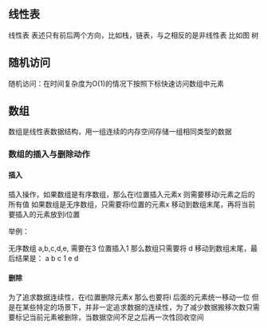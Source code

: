 ## 线性表
线性表 表述只有前后两个方向，比如栈，链表，与之相反的是非线性表 比如图 树

## 随机访问
随机访问：在时间复杂度为O(1)的情况下按照下标快速访问数组中元素

## 数组
数组是线性表数据结构，用一组连续的内存空间存储一组相同类型的数据</br>

### 数组的插入与删除动作
#### 插入
插入操作，如果数组是有序数组，那么在i位置插入元素x 则需要移动i元素之后的所有值
如果数组是无序数组，只需要将i位置的元素x 移动到数组末尾，再将当前要插入的元素放到i位置
<p>举例：</p>
无序数组 a,b,c,d,e, 需要在3 位置插入1  那么数组只需要将 d 移动到数组末尾，最后结果是：
a b c 1 e d

#### 删除
为了追求数据连续性，在i位置删除元素x 那么也要将i 后面的元素统一移动一位
但是在某些特定的场景下，并非一定追求数据的连续性，为了减少数据搬移次数只需要标记当前元素被删除，当数据空间不足之后再一次性回收空间